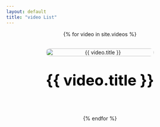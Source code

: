 ```yaml
---
layout: default
title: "video List"
---
```


<!-- Cloudflare Web Analytics --><script defer src='https://static.cloudflareinsights.com/beacon.min.js' data-cf-beacon='{"token": "e3470722e03046d8bcf9640cb5c44e81"}'></script><!-- End Cloudflare Web Analytics -->

<div style="display: flex; flex-direction: column; gap: 30px; align-items: center;">
  {% for video in site.videos %}
  <div style="text-align: center;">
    <a href="{{ site.baseurl }}{{ video.url }}">
      <img src="{{ site.baseurl }}{{ video.thumbnail }}" alt="{{ video.title }}" 
           style="width: 100%; max-width: 1920px; height: auto; border-radius: 10px;">
    </a>
    <p style="font-size: 40px; font-weight: bold;">
      <a href="{{ site.baseurl }}{{ video.url }}" style="text-decoration: none; color: black;">
        {{ video.title }}
      </a>
    </p>
  </div>
  {% endfor %}
</div>


